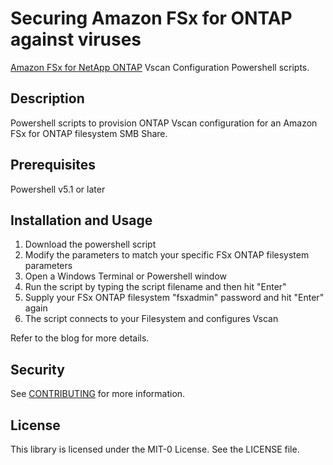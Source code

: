 # Securing Amazon FSx for ONTAP against viruses

[Amazon FSx for NetApp ONTAP](https://aws.amazon.com/fsx/netapp-ontap/) Vscan Configuration Powershell scripts.

## Description
Powershell scripts to provision ONTAP Vscan configuration for an Amazon FSx for ONTAP filesystem SMB Share.

## Prerequisites
Powershell v5.1 or later

## Installation and Usage

1. Download the powershell script
2. Modify the parameters to match your specific FSx ONTAP filesystem parameters
3. Open a Windows Terminal or Powershell window
4. Run the script by typing the script filename and then hit "Enter"
5. Supply your FSx ONTAP filesystem "fsxadmin" password and hit "Enter" again
6. The script connects to your Filesystem and configures Vscan

Refer to the blog  for more details.

## Security

See [CONTRIBUTING](CONTRIBUTING.md#security-issue-notifications) for more information.

## License

This library is licensed under the MIT-0 License. See the LICENSE file.


